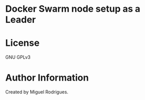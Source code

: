 # Docker Swarm node setup as a Leader 

# License

GNU GPLv3

# Author Information

Created by Miguel Rodrigues.
